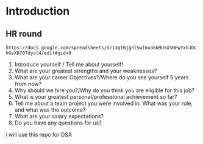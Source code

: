 # Introduction
## HR round

`https://docs.google.com/spreadsheets/d/13qTBjgnl5wl6u3kN9U5XSNPwYxhJDChGsXD707dyol4/edit#gid=0`

1. Introduce yourself / Tell me about yourself!
2. What are your greatest strengths and your weaknesses?
3. What are your career Objectives?/Where do you see yourself 5 years from now?
4. Why should we hire you?/Why do you think you are eligible for this job?
5. What is your greatest personal/professional achievement so far?
6. Tell me about a team project you were involved in. What was your role, and what was the outcome?
7. What are your salary expectations?
8. Do you have any questions for us?


i will use this repo for DSA
